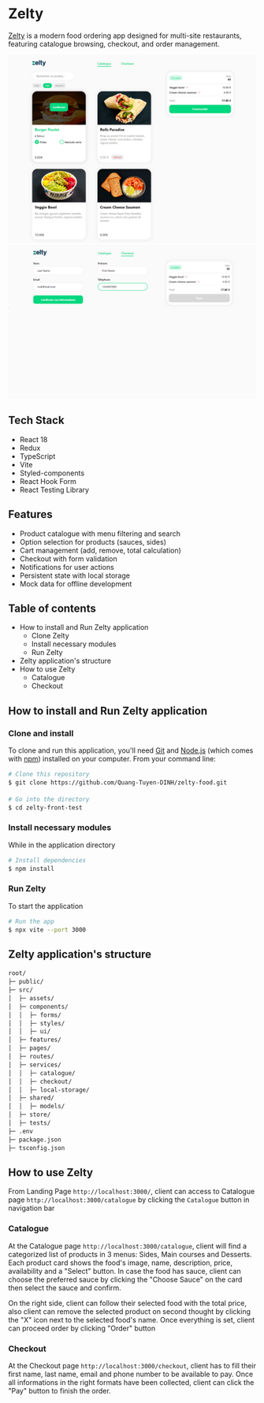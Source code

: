 # Zelty
[Zelty](https://food-dinh.vercel.app/) is a modern food ordering app designed for multi-site restaurants, featuring catalogue browsing, checkout, and order management.

![Screenshot](./src/assets/demo/catalogue.jpg)
![Screenshot](./src/assets/demo/checkout.jpg)

## Tech Stack
- React 18
- Redux
- TypeScript
- Vite
- Styled-components
- React Hook Form
- React Testing Library

## Features
- Product catalogue with menu filtering and search
- Option selection for products (sauces, sides)
- Cart management (add, remove, total calculation)
- Checkout with form validation
- Notifications for user actions
- Persistent state with local storage
- Mock data for offline development

## Table of contents
* How to install and Run Zelty application
    * Clone Zelty
    * Install necessary modules
    * Run Zelty
* Zelty application's structure
* How to use Zelty
    * Catalogue
    * Checkout


## How to install and Run Zelty application
### Clone and install
To clone and run this application, you'll need [Git](https://git-scm.com) and [Node.js](https://nodejs.org/en/download/) (which comes with [npm](http://npmjs.com)) installed on your computer. From your command line:

```bash
# Clone this repository
$ git clone https://github.com/Quang-Tuyen-DINH/zelty-food.git

# Go into the directory
$ cd zelty-front-test
```

### Install necessary modules
While in the application directory

```bash
# Install dependencies
$ npm install
```

### Run Zelty
To start the application

```bash
# Run the app
$ npx vite --port 3000
```

## Zelty application's structure
```bash
root/
├─ public/
├─ src/
│  ├─ assets/
│  ├─ components/
│  │  ├─ forms/
│  │  ├─ styles/
│  │  ├─ ui/
│  ├─ features/
│  ├─ pages/
│  ├─ routes/
│  ├─ services/
│  │  ├─ catalogue/
│  │  ├─ checkout/
│  │  ├─ local-storage/
│  ├─ shared/
│  │  ├─ models/
│  ├─ store/
│  ├─ tests/
├─ .env
├─ package.json
├─ tsconfig.json
```

## How to use Zelty
From Landing Page `http://localhost:3000/`, client can access to Catalogue page `http://localhost:3000/catalogue` by clicking the `Catalogue` button in navigation bar

### Catalogue
At the Catalogue page `http://localhost:3000/catalogue`, client will find a categorized list of products in 3 menus: Sides, Main courses and Desserts. Each product card shows the food's image, name, description, price, availability and a "Select" button. In case the food has sauce, client can choose the preferred sauce by clicking the "Choose Sauce" on the card then select the sauce and confirm.

On the right side, client can follow their selected food with the total price, also client can remove the selected product on second thought by clicking the "X" icon next to the selected food's name. Once everything is set, client can proceed order by clicking "Order" button

### Checkout
At the Checkout page `http://localhost:3000/checkout`, client has to fill their first name, last name, email and phone number to be available to pay. Once all informations in the right formats have been collected, client can click the "Pay" button to finish the order.
